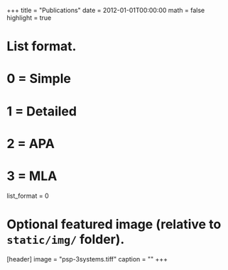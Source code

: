 +++
title = "Publications"
date = 2012-01-01T00:00:00
math = false
highlight = true

# List format.
#   0 = Simple
#   1 = Detailed
#   2 = APA
#   3 = MLA
list_format = 0

# Optional featured image (relative to `static/img/` folder).
[header]
image = "psp-3systems.tiff"
caption = ""
+++
